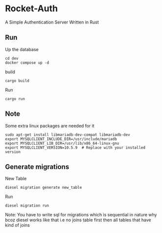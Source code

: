 # Rocket-Auth

A Simple Authentication Server Written in Rust

## Run

Up the database

```shell
cd dev
docker compose up -d
```

build

```shell
cargo build
```

Run

```shell
cargo run
```

## Note

Some extra linux packages are needed for it

```shell
sudo apt-get install libmariadb-dev-compat libmariadb-dev
export MYSQLCLIENT_INCLUDE_DIR=/usr/include/mariadb
export MYSQLCLIENT_LIB_DIR=/usr/lib/x86_64-linux-gnu
export MYSQLCLIENT_VERSION=10.5.9  # Replace with your installed version
```

## Generate migrations

New Table

```shell
diesel migration generate new_table
```

Run

```shell
diesel migration run
```

Note: You have to write sql for migrations which is sequential in nature why bcoz diesel works like that i.e no joins table first then all tables that have kind of joins
